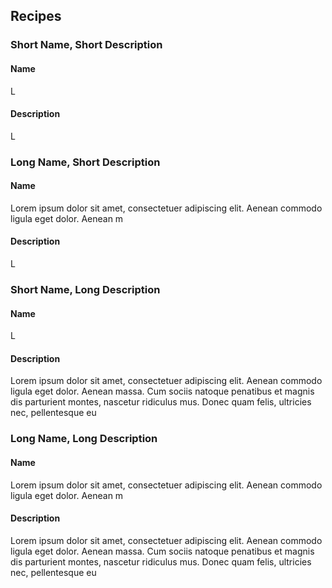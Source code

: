## Recipes

### Short Name, Short Description

#### Name
L
#### Description
L
### Long Name, Short Description

#### Name
Lorem ipsum dolor sit amet, consectetuer adipiscing elit. Aenean commodo ligula eget dolor. Aenean m
#### Description
L

### Short Name, Long Description

#### Name
L
#### Description
Lorem ipsum dolor sit amet, consectetuer adipiscing elit. Aenean commodo ligula eget dolor. Aenean massa. Cum sociis natoque penatibus et magnis dis parturient montes, nascetur ridiculus mus. Donec quam felis, ultricies nec, pellentesque eu

### Long Name, Long Description

#### Name
Lorem ipsum dolor sit amet, consectetuer adipiscing elit. Aenean commodo ligula eget dolor. Aenean m
#### Description
Lorem ipsum dolor sit amet, consectetuer adipiscing elit. Aenean commodo ligula eget dolor. Aenean massa. Cum sociis natoque penatibus et magnis dis parturient montes, nascetur ridiculus mus. Donec quam felis, ultricies nec, pellentesque eu